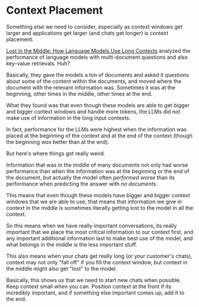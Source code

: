 # Context Placement

Something else we need to consider, especially as context windows get larger and applications get larger (and chats get longer) is context placement.

[Lost in the Middle: How Language Models Use Long Contexts](https://arxiv.org/pdf/2307.03172) analyzed the performance of language models with multi-document questions and also key-value retrievals. Huh?

Basically, they gave the models a ton of documents and asked it questions about some of the content within the documents, and moved where the document with the relevant information was. Sometimes it was at the beginning, other times in the middle, other times at the end.

What they found was that even though these models are able to get bigger and bigger context windows and handle more tokens, the LLMs did not make use of information in the long input contexts.

In fact, performance for the LLMs were highest when the information was placed at the beginning of the context and at the end of the context (though the beginning _was_ better than at the end).

But here's where things got really weird.

Information that was in the middle of many documents not only had worse performance than when the information was at the beginning or the end of the document, but actually the model often _performed worse_ than its performance when predicting the answer with _no documents_.

This means that even though these models have bigger and bigger context windows that we are able to use, that means that information we give in context in the middle is sometimes literally getting lost to the model in all the context.

So this means when we have really important conversations, its really important that we place the most critical information to our context first, and any important additional information last to make best use of the model, and what belongs in the middle is the less important stuff.

This also means when your chats get really long (or your customer's chats), context may not only "fall off" if you fill the context window, but context in the middle might also get "lost" to the model.

Basically, this shows us that we need to start new chats when possible. Keep context small when you can. Position context at the front if its incredibly important, and if something else important comes up, add it to the end.
